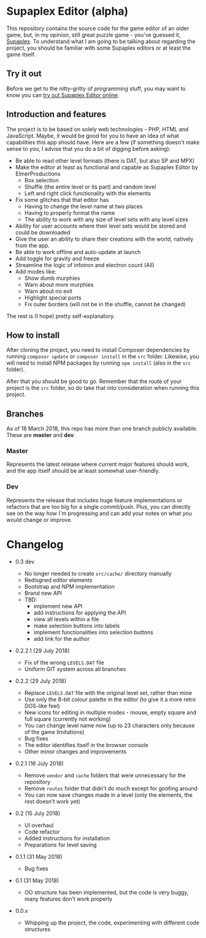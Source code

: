 # Supaplex Editor (alpha)

This repository contains the source code for the game editor of an older game,
but, in my opinion, still great puzzle game - you've guessed it, [Supaplex](https://classicreload.com/supaplex.html).
To understand what I am going to be talking about regarding the project, you should be familiar with some Supaplex editors or at least the game itself.

## Try it out

Before we get to the nitty-gritty of programming stuff, you may want to know you can [try out Supaplex Editor online](https://www.supaplexeditor.imbenjamin.co.uk).

## Introduction and features

The project is to be based on solely web technologies - PHP, HTML and JavaScript. Maybe, it would be good for you to have
an idea of what capabilities this app should have. Here are a few (if something doesn't
make sense to you, I advise that you do a bit of digging before asking):

- Be able to read other level formats (there is DAT, but also SP and MPX)
- Make the editor at least as functional and capable as Supaplex Editor by ElmerProductions
    - Box selection
    - Shuffle (the entire level or its part) and random level
    - Left and right click functionality with the elements
- Fix some glitches that that editor has
    - Having to change the level name at two places
    - Having to properly format the name
    - The ability to work with any size of level sets with any level sizes
- Ability for user accounts where their level sets would be stored and could be downloaded
- Give the user an ability to share their creations with the world, natively from the app.
- Be able to work offline and auto-update at launch
- Add toggle for gravity and freeze
- Streamline the logic of infotron and electron count (All)
- Add modes like:
    - Show dumb murphies
    - Warn about more murphies
    - Warn about no exit
    - Highlight special ports
    - Fix outer borders (will not be in the shuffle, cannot be changed)

The rest is (I hope) pretty self-explanatory.

## How to install

After cloning the project, you need to install Composer dependencies by running `composer update` or `composer install` in the `src` folder. Likewise, you will need to install NPM packages by running `npm install` (also in the `src` folder).

After that you should be good to go. Remember that the route of your project is the `src` folder, so do take that into consideration when running this project.

## Branches

As of 18 March 2018, this repo has more than one branch publicly available. These are **master** and **dev**.

### Master

Represents the latest release where current major features should work, and the app itself should be at least somewhat user-friendly.

### Dev

Represents the release that includes huge feature implementations or refactors that are too big for a single commit/push. Plus, you can directly see on the way how I'm progressing and can add your notes on what you would change or improve.

# Changelog
- 0.3 dev
    - No longer needed to create `src/cache/` directory manually
    - Redisgned editor elements
    - Bootstrap and NPM implementation
    - Brand new API
    - TBD:
        - implement new API
        - add instructions for applying the API
        - view all levels within a file
        - make selection buttons into labels
        - implement functionalities into selection buttons
        - add link for the author
- 0.2.2.1 (29 July 2018)
    - Fix of the wrong `LEVELS.DAT` file
    - Uniform GIT system across all branches
    
- 0.2.2 (29 July 2018)
    - Replace `LEVELS.DAT` file with the original level set, rather than mine
    - Use only the 8-bit colour palette in the editor (to give it a more retro DOS-like feel)
    - New icons for editing in multiple modes - mouse, empty square and full square (currently not working)
    - You can change level name now (up to 23 characters only because of the game limitations)
    - Bug fixes
    - The editor identifies itself in the browser console
    - Other minor changes and improvements

- 0.2.1 (16 July 2018)
    - Remove `vendor` and `cache` folders that were unnecessary for the repository
    - Remove `routes` folder that didn't do much except for goofing around
    - You can now save changes made in a level (only the elements, the rest doesn't work yet)

- 0.2 (15 July 2018)
    - UI overhaul
    - Code refactor
    - Added instructions for installation
    - Preparations for level saving

- 0.1.1 (31 May 2018)
    - Bug fixes
    
- 0.1 (31 May 2018)
    - OO structure has been implemented, but the code is very buggy, many features don't work properly
    
- 0.0.x
    - Whipping up the project, the code, experimenting with different code structures
